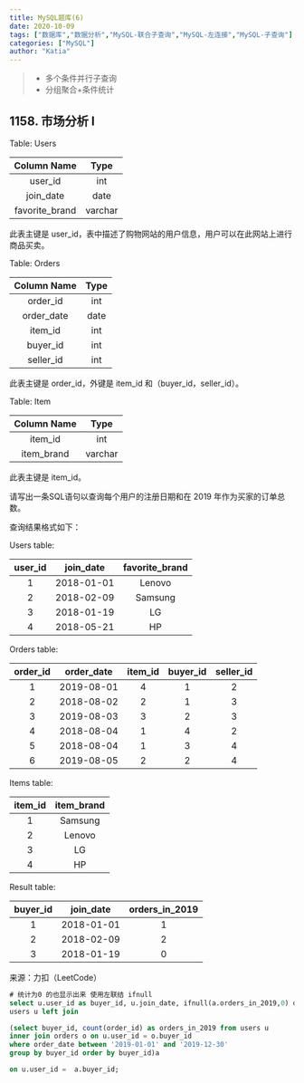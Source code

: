 ```yaml
---
title: MySQL题库(6)
date: 2020-10-09
tags: ["数据库","数据分析","MySQL-联合子查询","MySQL-左连接","MySQL-子查询"]
categories: ["MySQL"]
author: "Katia"
---
```


> * 多个条件并行子查询
> * 分组聚合+条件统计

<!--more-->

## 1158. 市场分析 I

Table: Users


| Column Name    | Type    |
|  :-------: | :-----------:|
| user_id        | int     |
| join_date      | date    |
| favorite_brand | varchar |

此表主键是 user_id，表中描述了购物网站的用户信息，用户可以在此网站上进行商品买卖。

Table: Orders


| Column Name   | Type    |
|  :-------: | :-----------:|
| order_id      | int     |
| order_date    | date    |
| item_id       | int     |
| buyer_id      | int     |
| seller_id     | int     |

此表主键是 order_id，外键是 item_id 和（buyer_id，seller_id）。

Table: Item


| Column Name   | Type    |
|  :-------: | :-----------:|
| item_id       | int     |
| item_brand    | varchar |

此表主键是 item_id。
 

请写出一条SQL语句以查询每个用户的注册日期和在 2019 年作为买家的订单总数。

查询结果格式如下：

Users table:

| user_id | join_date  | favorite_brand |
|  :-------: | :-----------:|:-----------:|
| 1       | 2018-01-01 | Lenovo         |
| 2       | 2018-02-09 | Samsung        |
| 3       | 2018-01-19 | LG             |
| 4       | 2018-05-21 | HP             |


Orders table:

| order_id | order_date | item_id | buyer_id | seller_id |
|  :-------: | :-----------:|:-----------:|:-----------:|:-----------:|
| 1        | 2019-08-01 | 4       | 1        | 2         |
| 2        | 2018-08-02 | 2       | 1        | 3         |
| 3        | 2019-08-03 | 3       | 2        | 3         |
| 4        | 2018-08-04 | 1       | 4        | 2         |
| 5        | 2018-08-04 | 1       | 3        | 4         |
| 6        | 2019-08-05 | 2       | 2        | 4         |


Items table:

| item_id | item_brand |
|  :-------:|:-----------:|
| 1       | Samsung    |
| 2       | Lenovo     |
| 3       | LG         |
| 4       | HP         |


Result table:

| buyer_id  | join_date  | orders_in_2019 |
|  :-------: | :-----------:|:-----------:|
| 1         | 2018-01-01 | 1              |
| 2         | 2018-02-09 | 2              |
| 3         | 2018-01-19 | 0              |


来源：力扣（LeetCode）



```sql
# 统计为0 的也显示出来 使用左联结 ifnull
select u.user_id as buyer_id, u.join_date, ifnull(a.orders_in_2019,0) orders_in_2019 from 
users u left join 

(select buyer_id, count(order_id) as orders_in_2019 from users u 
inner join orders o on u.user_id = o.buyer_id 
where order_date between '2019-01-01' and '2019-12-30'
group by buyer_id order by buyer_id)a 

on u.user_id =  a.buyer_id;
```